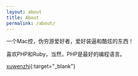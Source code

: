 ```yaml
---
layout: about
title: About
permalink: /about/
---
```


一个Mac控，伪穷游爱好者，爱好装逼和酷炫的东西！

喜欢PHP和Ruby，当然，PHP是最好的编程语言。


[xuwenzhi<i class="fa fa-external-link"></i>](https://github.com/xuwenzhi){:target="_blank"} 
